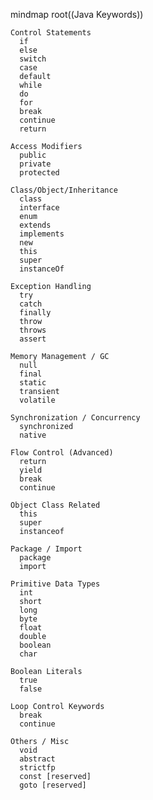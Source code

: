 mindmap
  root((Java Keywords))
  
    Control Statements
      if
      else
      switch
      case
      default
      while
      do
      for
      break
      continue
      return

    Access Modifiers
      public
      private
      protected

    Class/Object/Inheritance
      class
      interface
      enum
      extends
      implements
      new
      this
      super
      instanceOf

    Exception Handling
      try
      catch
      finally
      throw
      throws
      assert

    Memory Management / GC
      null
      final
      static
      transient
      volatile

    Synchronization / Concurrency
      synchronized
      native

    Flow Control (Advanced)
      return
      yield
      break
      continue

    Object Class Related
      this
      super
      instanceof

    Package / Import
      package
      import

    Primitive Data Types
      int
      short
      long
      byte
      float
      double
      boolean
      char

    Boolean Literals
      true
      false

    Loop Control Keywords
      break
      continue

    Others / Misc
      void
      abstract
      strictfp
      const [reserved]
      goto [reserved]
